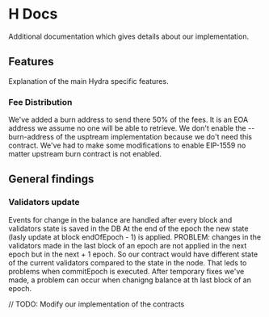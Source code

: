 # H Docs

Additional documentation which gives details about our implementation.

## Features

Explanation of the main Hydra specific features.

### Fee Distribution

We've added a burn address to send there 50% of the fees. It is an EOA address we assume no one will be able to retrieve.
We don't enable the --burn-address of the usptream implementation because we do't need this contract. We've had to make some modifications to enable EIP-1559 no matter upstream burn contract is not enabled.

## General findings

### Validators update

Events for change in the balance are handled after every block and validators state is saved in the DB
At the end of the epoch the new state (lasly update at block endOfEpoch - 1) is applied.
PROBLEM: changes in the validators made in the last block of an epoch are not applied in the next epoch but in the next + 1 epoch.
So our contract would have different state of the current validators compared to the state in the node. That leds to problems when commitEpoch is executed.
After temporary fixes we've made, a problem can occur when chanigng balance at th last block of an epoch.

// TODO: Modify our implementation of the contracts
